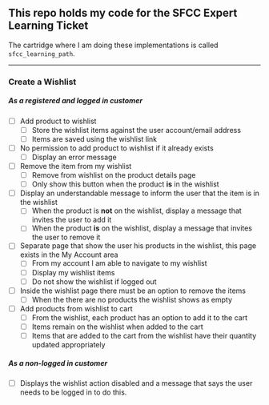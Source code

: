 ## This repo holds my code for the SFCC Expert Learning Ticket

The cartridge where I am doing these implementations is called `sfcc_learning_path`.

---
### Create a Wishlist
##### As a registered and logged in customer
- [ ] Add product to wishlist
    - [ ] Store the wishlist items against the user account/email address
    - [ ] Items are saved using the wishlist link
- [ ] No permission to add product to wishlist if it already exists
    - [ ] Display an error message
- [ ] Remove  the item from my wishlist
    - [ ] Remove from wishlist on the product details page
    - [ ] Only show this button when the product **is** in the wishlist
- [ ] Display an understandable message to inform the user that the item is in the wishlist
    - [ ] When the product is **not** on the wishlist, display a message that invites the user to add it
    - [ ] When the product **is** on the wishlist, display a message that invites the user to remove it
- [ ] Separate page that show the user his products in the wishlist, this page exists in the My Account area
    - [ ] From my account I am able to navigate to my wishlist
    - [ ] Display my wishlist items
    - [ ] Do not show the wishlist if logged out
- [ ] Inside the wishlist page there must be an option to remove the items
    - [ ] When the there are no products the wishlist shows as empty
- [ ] Add products from wishlist to cart
    - [ ] From the wishlist, each product has an option to add it to the cart
    - [ ] Items remain on the wishlist when added to the cart
    - [ ] Items that are added to the cart from the wishlist have their quantity updated appropriately
##### As a non-logged in customer
- [ ] Displays the wishlist action disabled and a message that says the user needs to be logged in to do this.
